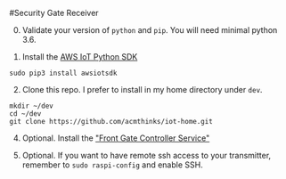 #Security Gate Receiver

0. Validate your version of `python` and `pip`. You will need minimal python 3.6. 

1. Install the [AWS IoT Python SDK](https://github.com/aws/aws-iot-device-sdk-python-v2)
```
sudo pip3 install awsiotsdk
```

2. Clone this repo. I prefer to install in my home directory under `dev`.
```
mkdir ~/dev
cd ~/dev
git clone https://github.com/acmthinks/iot-home.git
```
4. Optional. Install the ["Front Gate Controller Service"](service/README.md) 


3. Optional. If you want to have remote ssh access to your transmitter, remember to `sudo raspi-config` and enable SSH.